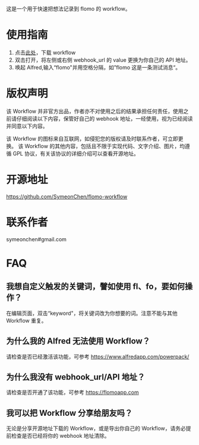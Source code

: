 这是一个用于快速把想法记录到 flomo 的 workflow。

# 使用指南
1. 点击[此处](https://github.com/SymeonChen/flomo-workflow/releases/tag/1.0.0)，下载 workflow
2. 双击打开，将左侧或右侧 webhook_url 的 value 更换为你自己的 API 地址。
3. 唤起 Alfred,输入“flomo"并用空格分隔，如”flomo 这是一条测试消息“。


# 版权声明

该 Workflow 并非官方出品，作者亦不对使用之后的结果承担任何责任，使用之前请仔细阅读以下内容，保管好自己的 webhook 地址，一经使用，视为已经阅读并同意以下内容。

该 Workflow 的图标来自互联网，如侵犯您的版权请及时联系作者，可立即更换。
该 Workflow 的其他内容，包括且不限于实现代码、文字介绍、图片，均遵循 GPL 协议，有关该协议的详细介绍可以查看开源地址。

# 开源地址

https://github.com/SymeonChen/flomo-workflow

# 联系作者

symeonchen#gmail.com

# FAQ

## 我想自定义触发的关键词，譬如使用 fl、fo，要如何操作？
在编辑页面，双击“keyword"，将关键词改为你想要的词。注意不能与其他 Workflow 重复。

## 为什么我的 Alfred 无法使用 Workflow？
请检查是否已经激活该功能，可参考 https://www.alfredapp.com/powerpack/

## 为什么我没有 webhook_url/API 地址？
请检查是否开通了该功能，可参考 https://flomoapp.com

## 我可以把 Workflow 分享给朋友吗？
无论是分享开源地址下载的 Workflow，或是导出你自己的 Workflow，请务必提前检查是否已经将你的 webhook 地址清除。
